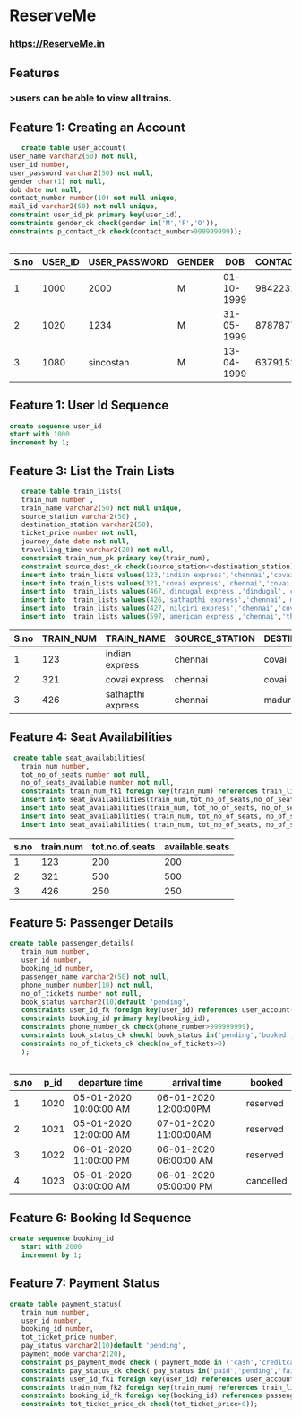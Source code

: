 # ReserveMe
### https://ReserveMe.in

## Features
  ### >users can be able to view all trains.
## Feature 1: Creating an Account

```sql
   create table user_account(
user_name varchar2(50) not null,
user_id number,
user_password varchar2(50) not null,
gender char(1) not null,
dob date not null,
contact_number number(10) not null unique,
mail_id varchar2(50) not null unique,
constraint user_id_pk primary key(user_id),
constraints gender_ck check(gender in('M','F','O')),
constraints p_contact_ck check(contact_number>999999999));
  
```   
| S.no | USER_ID | USER_PASSWORD | GENDER | DOB        | CONTACT_NUMBER | MAIL_ID               |
|------|---------|---------------|--------|------------|----------------|-----------------------|
| 1    | 1000    | 2000          | M      | 01-10-1999 | 9842231946     | aravinth@gmail.com    |
| 2    | 1020    | 1234          | M      | 31-05-1999 | 8787877872     | praveen@gmail.com     |
| 3    | 1080    | sincostan     | M      | 13-04-1999 | 6379152730     | dharunks001@gmail.com |

## Feature 1: User Id Sequence

```sql
create sequence user_id
start with 1000
increment by 1;
```
## Feature 3: List the Train Lists
```sql
   create table train_lists(
   train_num number ,
   train_name varchar2(50) not null unique,
   source_station varchar2(50) ,
   destination_station varchar2(50),
   ticket_price number not null,
   journey_date date not null,
   travelling_time varchar2(20) not null,
   constraint train_num_pk primary key(train_num),
   constraint source_dest_ck check(source_station<>destination_station));
   insert into train_lists values(123,'indian express','chennai','covai',200,date '2020-01-26','8:00 to 20:00');
   insert into train_lists values(321,'covai express','chennai','covai',250,date '2020-01-26','10:00 to 22:30');
   insert into  train_lists values(467,'dindugal express','dindugal','chennai',150,date '2020-01-27','06:00 to 13:00');
   insert into  train_lists values(426,'sathapthi express','chennai','madurai',300,date '2020-01-26','21:30 to 04:30');
   insert into  train_lists values(427,'nilgiri express','chennai','covai',300,date '2020-01-27','21:30 to 04:30');
   insert into  train_lists values(597,'american express','chennai','theni',300,date '2020-01-27','21:30 to 04:30');
```   
| S.no | TRAIN_NUM | TRAIN_NAME        | SOURCE_STATION | DESTINATION_STATION | TICKET_PRICE | JOURNEY_DATE | TRAVELLING_TIME |
|------|-----------|-------------------|----------------|---------------------|--------------|--------------|-----------------|
| 1    | 123       | indian express    | chennai        | covai               | 200          | 26-01-2020   | 8:00 to 20:00   |
| 2    | 321       | covai express     | chennai        | covai               | 250          | 26-01-2020   | 10:00 to 22:30  |
| 3    | 426       | sathapthi express | chennai        | madurai             | 300          | 26-01-2020   | 21:30 to 04:30  |

## Feature 4: Seat Availabilities
```sql
 create table seat_availabilities(
   train_num number,
   tot_no_of_seats number not null,
   no_of_seats_available number not null,
   constraints train_num_fk1 foreign key(train_num) references train_lists (train_num));
   insert into seat_availabilities(train_num,tot_no_of_seats,no_of_seats_available) values(123,200,200);
   insert into seat_availabilities(train_num, tot_no_of_seats, no_of_seats_available) values(123,500,500);
   insert into seat_availabilities( train_num, tot_no_of_seats, no_of_seats_available) values( 467,450,450);
   insert into seat_availabilities( train_num, tot_no_of_seats, no_of_seats_available) values( 426,250,250);
```   
| s.no | train.num | tot.no.of.seats | available.seats |
|------|-----------|-----------------|-----------------|
| 1    | 123       | 200             | 200              |
| 2    | 321       | 500             | 500              |
| 3    | 426       | 250             | 250              |
## Feature 5: Passenger Details
```sql
create table passenger_details(
   train_num number,
   user_id number,
   booking_id number,
   passenger_name varchar2(50) not null,
   phone_number number(10) not null,
   no_of_tickets number not null,
   book_status varchar2(10)default 'pending',
   constraints user_id_fk foreign key(user_id) references user_account(user_id),
   constraints booking_id primary key(booking_id),
   constraints phone_number_ck check(phone_number>999999999),
   constraints book_status_ck check( book_status in('pending','booked','cancelled')),
   constraints no_of_tickets_ck check(no_of_tickets>0)
   );
 
```
| s.no | p_id | departure time         | arrival time           | booked      |
|------|------|------------------------|------------------------|-------------|
| 1    | 1020 | 05-01-2020 10:00:00 AM | 06-01-2020 12:00:00PM  | reserved    |
| 2    | 1021 | 05-01-2020 12:00:00 AM | 07-01-2020 11:00:00AM  | reserved    |
| 3    | 1022 | 06-01-2020 11:00:00 PM | 06-01-2020 06:00:00 AM | reserved    |
| 4    | 1023 | 05-01-2020 03:00:00 AM | 06-01-2020 05:00:00 PM | cancelled   |

## Feature 6:  Booking Id Sequence
```sql
create sequence booking_id
   start with 2000
   increment by 1;
```
## Feature 7:  Payment Status
```sql
create table payment_status(
   train_num number,
   user_id number,
   booking_id number,
   tot_ticket_price number,
   pay_status varchar2(10)default 'pending',
   payment_mode varchar2(20),
   constraint ps_payment_mode check ( payment_mode in ('cash','creditcard','wallet')),
   constraints pay_status_ck check( pay_status in('paid','pending','failed','returned','cash')),
   constraints user_id_fk1 foreign key(user_id) references user_account(user_id),
   constraints train_num_fk2 foreign key(train_num) references train_lists(train_num),
   constraints booking_id_fk foreign key(booking_id) references passenger_details(booking_id),
   constraints tot_ticket_price_ck check(tot_ticket_price>0));
```
